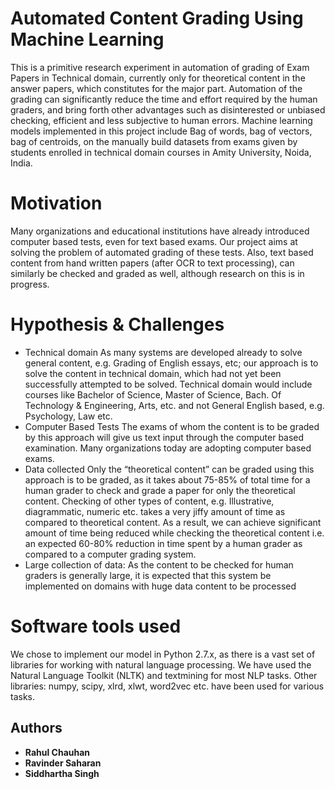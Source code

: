 # Automated Content Grading Using Machine Learning
This is a primitive research experiment in automation of grading of Exam Papers in Technical domain, currently only for theoretical content in the answer papers, which constitutes for the major part. Automation of the grading can significantly reduce the time and effort required by the human graders, and bring forth other advantages such as disinterested or unbiased checking, efficient and less subjective to human errors. Machine learning models implemented in this project include Bag of words, bag of vectors, bag of centroids, on the manually build datasets from exams given by students enrolled in technical domain courses in Amity University, Noida, India.

# Motivation
Many organizations and educational institutions have already introduced computer based tests, even for text based exams. Our project aims at solving the problem of automated grading of these tests. Also, text based content from hand written papers (after OCR to text processing), can similarly be checked and graded as well, although research on this is in progress.
# Hypothesis & Challenges
* Technical domain
As many systems are developed already to solve general content, e.g. Grading of English essays, etc; our approach is to solve the content in technical domain, which had not yet been successfully attempted to be solved. Technical domain would include courses like Bachelor of Science, Master of Science, Bach. Of Technology & Engineering, Arts, etc. and not General English based, e.g. Psychology, Law etc.
* Computer Based Tests
The exams of whom the content is to be graded by this approach will give us text input through the computer based examination. Many organizations today are adopting computer based exams.
* Data collected
Only the “theoretical content” can be graded using this approach is to be graded, as it takes about 75-85% of total time for a human grader to check and grade a paper for only the theoretical content. Checking of other types of content, e.g. Illustrative, diagrammatic, numeric etc. takes a very jiffy amount of time as compared to theoretical content. As a result, we can achieve significant amount of time being reduced while checking the theoretical content i.e. an expected 60-80% reduction in time spent by a human grader as compared to a computer grading system.
* Large collection of data:
As the content to be checked for human graders is generally large, it is expected that this system be implemented on domains with huge data content to be processed

# Software tools used
We chose to implement our model in Python 2.7.x, as there is a vast set of libraries for working with natural language processing. We have used the Natural Language Toolkit (NLTK) and textmining for most NLP tasks. Other libraries: numpy, scipy, xlrd, xlwt, word2vec etc. have been used for various tasks.


## Authors
* **Rahul Chauhan**
* **Ravinder Saharan**
* **Siddhartha Singh**
